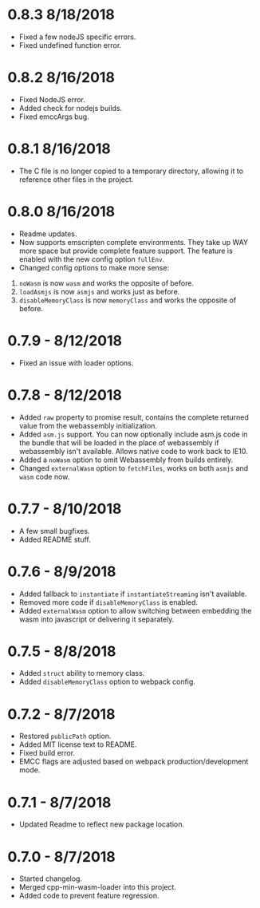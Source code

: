 # 0.8.3 8/18/2018
- Fixed a few nodeJS specific errors.
- Fixed undefined function error.

# 0.8.2 8/16/2018
- Fixed NodeJS error.
- Added check for nodejs builds.
- Fixed emccArgs bug.

# 0.8.1 8/16/2018
- The C file is no longer copied to a temporary directory, allowing it to reference other files in the project.

# 0.8.0 8/16/2018
- Readme updates.
- Now supports emscripten complete environments.  They take up WAY more space but provide complete feature support.  The feature is enabled with the new config option `fullEnv`.
- Changed config options to make more sense: 
1. `noWasm` is now `wasm` and works the opposite of before.
2. `loadAsmjs` is now `asmjs` and works just as before.
3. `disableMemoryClass` is now `memoryClass` and works the opposite of before.

# 0.7.9 - 8/12/2018
- Fixed an issue with loader options.

# 0.7.8 - 8/12/2018
- Added `raw` property to promise result, contains the complete returned value from the webassembly initialization.
- Added `asm.js` support.  You can now optionally include asm.js code in the bundle that will be loaded in the place of webassembly if webassembly isn't available.  Allows native code to work back to IE10.
- Added a `noWasm` option to omit Webassembly from builds entirely.
- Changed `externalWasm` option to `fetchFiles`, works on both `asmjs` and `wasm` code now.

# 0.7.7 - 8/10/2018
- A few small bugfixes.
- Added README stuff.

# 0.7.6 - 8/9/2018
- Added fallback to `instantiate` if `instantiateStreaming` isn't available.
- Removed more code if `disableMemoryClass` is enabled.
- Added `externalWasm` option to allow switching between embedding the wasm into javascript or delivering it separately.

# 0.7.5 - 8/8/2018
- Added `struct` ability to memory class.
- Added `disableMemoryClass` option to webpack config.

# 0.7.2 - 8/7/2018
- Restored `publicPath` option.
- Added MIT license text to README.
- Fixed build error.
- EMCC flags are adjusted based on webpack production/development mode.

# 0.7.1 - 8/7/2018
- Updated Readme to reflect new package location.

# 0.7.0 - 8/7/2018
- Started changelog.
- Merged cpp-min-wasm-loader into this project.
- Added code to prevent feature regression.